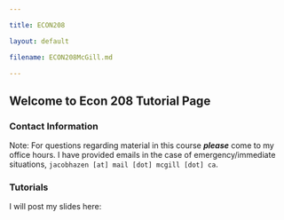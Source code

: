 ```yaml
---

title: ECON208

layout: default

filename: ECON208McGill.md

--- 
```


## Welcome to Econ 208 Tutorial Page



### Contact Information 

Note: For questions regarding material in this course ***please*** come to my office hours. I have provided emails in the case of emergency/immediate situations, `jacobhazen [at] mail [dot] mcgill [dot] ca`.  



### Tutorials 
I will post my slides here:

